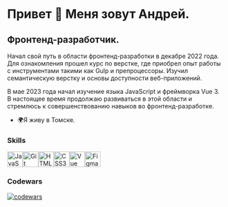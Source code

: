 Привет 👋 Меня зовут Андрей.
============================

Фронтенд-разработчик.
---------------------

Начал свой путь в области фронтенд-разработки в декабре 2022 года. Для ознакомления прошел курс по верстке, где приобрел опыт работы с инструментами такими как Gulp и препроцессоры. Изучил семантическую верстку и основы доступности веб-приложений.

В мае 2023 года начал изучение языка JavaScript и фреймворка Vue 3. В настоящее время продолжаю развиваться в этой области и стремлюсь к совершенствованию навыков во фронтенд-разработке.

*   🌍Я живу в Томске.
### Skills 
<p align="left">
<a href="https://developer.mozilla.org/en-US/docs/Web/JavaScript" target="_blank" rel="noreferrer"><img src="https://raw.githubusercontent.com/danielcranney/readme-generator/main/public/icons/skills/javascript-colored.svg" width="36" height="36" alt="JavaScript" /></a><a href="https://git-scm.com/" target="_blank" rel="noreferrer"><img src="https://raw.githubusercontent.com/danielcranney/readme-generator/main/public/icons/skills/git-colored.svg" width="36" height="36" alt="Git" /></a><a href="https://developer.mozilla.org/en-US/docs/Glossary/HTML5" target="_blank" rel="noreferrer"><img src="https://raw.githubusercontent.com/danielcranney/readme-generator/main/public/icons/skills/html5-colored.svg" width="36" height="36" alt="HTML5" /></a><a href="https://www.w3.org/TR/CSS/#css" target="_blank" rel="noreferrer"><img src="https://raw.githubusercontent.com/danielcranney/readme-generator/main/public/icons/skills/css3-colored.svg" width="36" height="36" alt="CSS3" /></a><a href="https://vuejs.org/" target="_blank" rel="noreferrer"><img src="https://raw.githubusercontent.com/danielcranney/readme-generator/main/public/icons/skills/vuejs-colored.svg" width="36" height="36" alt="Vue" /></a><a href="https://www.figma.com/" target="_blank" rel="noreferrer"><img src="https://raw.githubusercontent.com/danielcranney/readme-generator/main/public/icons/skills/figma-colored.svg" width="36" height="36" alt="Figma" /></a></p>
                    
### Codewars                   
[![codewars](https://www.codewars.com/users/darkandre/badges/large)](https://www.codewars.com/users/darkandre) 
